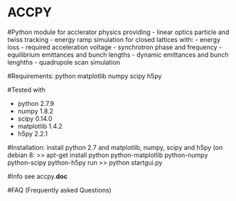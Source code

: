 ACCPY
=========

#Python module for acclerator physics providing
    - linear optics particle and twiss tracking
    - energy ramp simulation for closed lattices with:
        - energy loss
        - required acceleration voltage
        - synchrotron phase and frequency
        - equilibrium emittances and bunch lengths
        - dynamic emittances and bunch lenghths
    - quadrupole scan simulation

#Requirements:
    python
    matplotlib
    numpy
    scipy
    h5py

#Tested with
   - python          2.7.9
   - numpy           1.8.2
   - scipy           0.14.0
   - matplotlib      1.4.2
   - h5py            2.2.1

#Installation:
    install python 2.7 and matplotlib, numpy, scipy and h5py
    (on debian 8: >> apt-get install python python-matplotlib python-numpy python-scipy python-h5py
    run >> python startgui.py

#Info
    see accpy.__doc__

#FAQ (Frequently asked Questions)
